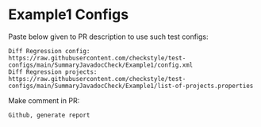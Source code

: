 # Example1 Configs
Paste below given to PR description to use such test configs:
```
Diff Regression config: https://raw.githubusercontent.com/checkstyle/test-configs/main/SummaryJavadocCheck/Example1/config.xml
Diff Regression projects: https://raw.githubusercontent.com/checkstyle/test-configs/main/SummaryJavadocCheck/Example1/list-of-projects.properties
```
Make comment in PR:
```
Github, generate report
```
